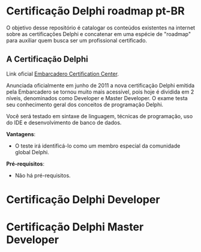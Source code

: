 # Certificação Delphi roadmap pt-BR
O objetivo desse repositório é catalogar os conteúdos existentes na internet sobre as certificações Delphi e concatenar em uma espécie de "roadmap" para auxiliar quem busca ser um profissional certificado.

## A Certificação Delphi
Link oficial [Embarcadero Certification Center](https://www.embarcadero.com/br/resources/embarcadero-certification-center).

Anunciada oficialmente em junho de 2011 a nova certificação Delphi emitida pela Embarcadero se tornou muito mais acessível, pois hoje é dividida em 2 níveis, denominados  como Developer e Master Developer.
O exame testa seu conhecimento geral dos conceitos de programação Delphi.

Você será testado em sintaxe de linguagem, técnicas de programação, uso do IDE e desenvolvimento de banco de dados.

**Vantagens**:
- O teste irá identificá-lo como um membro especial da comunidade global Delphi.

**Pré-requisitos**:
- Não há pré-requisitos.

 
# Certificação Delphi Developer


# Certificação Delphi Master Developer



